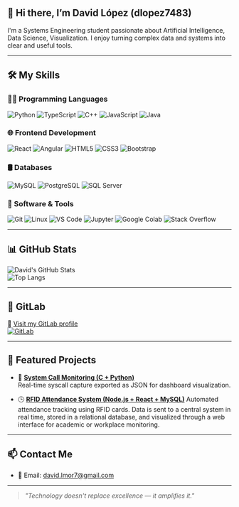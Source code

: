 ## 👋 Hi there, I’m David López (dlopez7483)

I'm a Systems Engineering student passionate about Artificial Intelligence, Data Science, Visualization. I enjoy turning complex data and systems into clear and useful tools.

---

## 🛠️ My Skills

### 👨‍💻 Programming Languages  
![Python](https://img.shields.io/badge/-Python-3776AB?style=for-the-badge&logo=python&logoColor=white)
![TypeScript](https://img.shields.io/badge/-TypeScript-3178C6?style=for-the-badge&logo=typescript&logoColor=white)
![C++](https://img.shields.io/badge/-C++-00599C?style=for-the-badge&logo=c%2B%2B&logoColor=white)
![JavaScript](https://img.shields.io/badge/-JavaScript-F7DF1E?style=for-the-badge&logo=javascript&logoColor=black)
![Java](https://img.shields.io/badge/-Java-007396?style=for-the-badge&logo=java&logoColor=white)

### 🌐 Frontend Development  
![React](https://img.shields.io/badge/-React-61DAFB?style=for-the-badge&logo=react&logoColor=black)
![Angular](https://img.shields.io/badge/-Angular-DD0031?style=for-the-badge&logo=angular&logoColor=white)
![HTML5](https://img.shields.io/badge/-HTML5-E34F26?style=for-the-badge&logo=html5&logoColor=white)
![CSS3](https://img.shields.io/badge/-CSS3-1572B6?style=for-the-badge&logo=css3&logoColor=white)
![Bootstrap](https://img.shields.io/badge/-Bootstrap-7952B3?style=for-the-badge&logo=bootstrap&logoColor=white)

### 🛢️ Databases  
![MySQL](https://img.shields.io/badge/-MySQL-4479A1?style=for-the-badge&logo=mysql&logoColor=white)
![PostgreSQL](https://img.shields.io/badge/-PostgreSQL-4169E1?style=for-the-badge&logo=postgresql&logoColor=white)
![SQL Server](https://img.shields.io/badge/-SQL%20Server-CC2927?style=for-the-badge&logo=microsoft-sql-server&logoColor=white)

### 🔧 Software & Tools  
![Git](https://img.shields.io/badge/-Git-F05032?style=for-the-badge&logo=git&logoColor=white)
![Linux](https://img.shields.io/badge/-Linux-FCC624?style=for-the-badge&logo=linux&logoColor=black)
![VS Code](https://img.shields.io/badge/-VSCode-007ACC?style=for-the-badge&logo=visual-studio-code&logoColor=white)
![Jupyter](https://img.shields.io/badge/-Jupyter-F37626?style=for-the-badge&logo=jupyter&logoColor=white)
![Google Colab](https://img.shields.io/badge/-Google%20Colab-F9AB00?style=for-the-badge&logo=google-colab&logoColor=black)
![Stack Overflow](https://img.shields.io/badge/-StackOverflow-FE7A16?style=for-the-badge&logo=stack-overflow&logoColor=white)

---

## 📊 GitHub Stats

![David's GitHub Stats](https://github-readme-stats.vercel.app/api?username=dlopez7483&show_icons=true&theme=tokyonight&hide_title=true)  
![Top Langs](https://github-readme-stats.vercel.app/api/top-langs/?username=dlopez7483&layout=compact&theme=tokyonight)

---

## 🦊 GitLab

🔗 [Visit my GitLab profile](https://gitlab.com/david201907483)  
[![GitLab](https://img.shields.io/badge/GitLab-david201907483-FC6D26?style=for-the-badge&logo=gitlab&logoColor=white)](https://gitlab.com/david201907483)

---

## 🌟 Featured Projects

- 🔧 **[System Call Monitoring (C + Python)](https://github.com/dlopez7483/sistema-monitoreo-syscalls)**  
  Real-time syscall capture exported as JSON for dashboard visualization.

- 🕒 **[RFID Attendance System (Node.js + React + MySQL)](https://github.com/dlopez7483/proyecto_asistencia014.git)**
Automated attendance tracking using RFID cards. Data is sent to a central system in real time, stored in a relational database, and visualized through a web interface for academic or workplace monitoring.


---

## 📫 Contact Me

- 📧 Email: [david.lmor7@gmail.com](mailto:david.lmor7@gmail.com)  



---

> *"Technology doesn't replace excellence — it amplifies it."*


